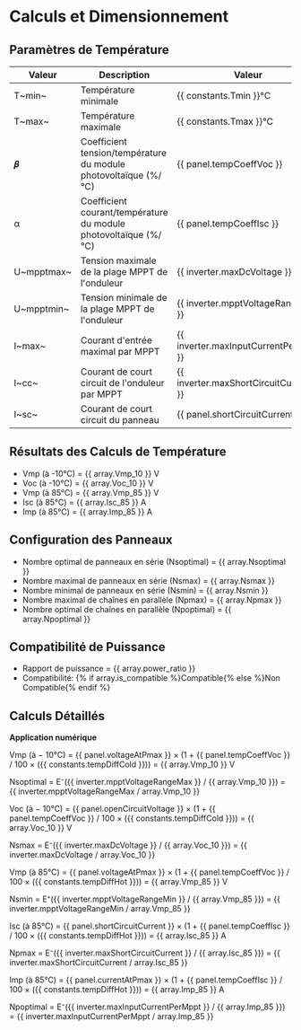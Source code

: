 # Calculs et Dimensionnement

## Paramètres de Température

| Valeur | Description | Valeur |
| -- | -- | -- |
| T~min~ | Température minimale | {{ constants.Tmin }}°C |
| T~max~ | Température maximale | {{ constants.Tmax }}°C |
| 𝜷 | Coefficient tension/température du module photovoltaïque (%/°C) | {{ panel.tempCoeffVoc }} |
| α | Coefficient courant/température du module photovoltaïque (%/°C) | {{ panel.tempCoeffIsc }} |
| U~mpptmax~ | Tension maximale de la plage MPPT de l'onduleur | {{ inverter.maxDcVoltage }} |
| U~mpptmin~ | Tension minimale de la plage MPPT de l'onduleur | {{ inverter.mpptVoltageRangeMin }} |
| I~max~ | Courant d'entrée maximal par MPPT | {{ inverter.maxInputCurrentPerMppt }} |
| I~cc~ | Courant de court circuit de l'onduleur par MPPT | {{ inverter.maxShortCircuitCurrent }} |
| I~sc~ | Courant de court circuit du panneau | {{ panel.shortCircuitCurrent }} |

## Résultats des Calculs de Température

- Vmp (à -10°C) = {{ array.Vmp_10 }} V
- Voc (à -10°C) = {{ array.Voc_10 }} V
- Vmp (à 85°C) = {{ array.Vmp_85 }} V
- Isc (à 85°C) = {{ array.Isc_85 }} A
- Imp (à 85°C) = {{ array.Imp_85 }} A

## Configuration des Panneaux

- Nombre optimal de panneaux en série (Nsoptimal) = {{ array.Nsoptimal }}
- Nombre maximal de panneaux en série (Nsmax) = {{ array.Nsmax }}
- Nombre minimal de panneaux en série (Nsmin) = {{ array.Nsmin }}
- Nombre maximal de chaînes en parallèle (Npmax) = {{ array.Npmax }}
- Nombre optimal de chaînes en parallèle (Npoptimal) = {{ array.Npoptimal }}

## Compatibilité de Puissance

- Rapport de puissance = {{ array.power_ratio }}
- Compatibilité: {% if array.is_compatible %}Compatible{% else %}Non Compatible{% endif %}

## Calculs Détaillés

**Application numérique**

Vmp (à − 10°C) = {{ panel.voltageAtPmax }} × (1 + {{ panel.tempCoeffVoc }} / 100 × ({{ constants.tempDiffCold }})) = {{ array.Vmp_10 }} V

Nsoptimal = E⁻({{ inverter.mpptVoltageRangeMax }} / {{ array.Vmp_10 }}) = {{ inverter.mpptVoltageRangeMax / array.Vmp_10 }}

Voc (à − 10°C) = {{ panel.openCircuitVoltage }} × (1 + {{ panel.tempCoeffVoc }} / 100 × ({{ constants.tempDiffCold }})) = {{ array.Voc_10 }} V

Nsmax = E⁻({{ inverter.maxDcVoltage }} / {{ array.Voc_10 }}) = {{ inverter.maxDcVoltage / array.Voc_10 }}

Vmp (à 85°C) = {{ panel.voltageAtPmax }} × (1 + {{ panel.tempCoeffVoc }} / 100 × ({{ constants.tempDiffHot }})) = {{ array.Vmp_85 }} V

Nsmin = E⁺({{ inverter.mpptVoltageRangeMin }} / {{ array.Vmp_85 }}) = {{ inverter.mpptVoltageRangeMin / array.Vmp_85 }}

Isc (à 85°C) = {{ panel.shortCircuitCurrent }} × (1 + {{ panel.tempCoeffIsc }} / 100 × ({{ constants.tempDiffHot }})) = {{ array.Isc_85 }} A

Npmax = E⁻({{ inverter.maxShortCircuitCurrent }} / {{ array.Isc_85 }}) = {{ inverter.maxShortCircuitCurrent / array.Isc_85 }}

Imp (à 85°C) = {{ panel.currentAtPmax }} × (1 + {{ panel.tempCoeffIsc }} / 100 × ({{ constants.tempDiffHot }})) = {{ array.Imp_85 }} A

Npoptimal = E⁻({{ inverter.maxInputCurrentPerMppt }} / {{ array.Imp_85 }}) = {{ inverter.maxInputCurrentPerMppt / array.Imp_85 }}
